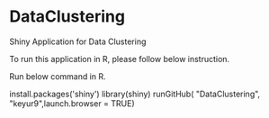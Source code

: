 # DataClustering
Shiny Application for Data Clustering

To run this application in R, please follow below instruction.

Run below command in R.

install.packages('shiny')
library(shiny)
runGitHub( "DataClustering", "keyur9",launch.browser = TRUE) 
